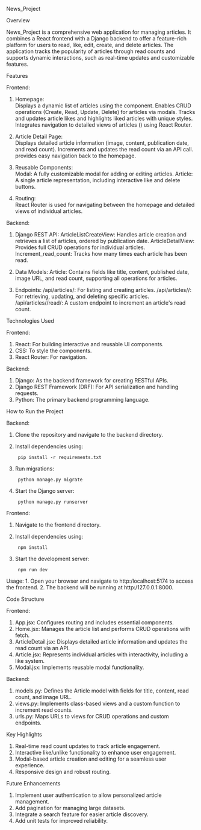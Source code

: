 News_Project

Overview

News_Project is a comprehensive web application for managing articles. It combines a React frontend with a Django backend to offer a feature-rich platform for users to read, like, edit, create, and delete articles. The application tracks the popularity of articles through read counts and supports dynamic interactions, such as real-time updates and customizable features.

Features

Frontend:
1. Homepage:    
   Displays a dynamic list of articles using the  component.
   Enables CRUD operations (Create, Read, Update, Delete) for articles via modals.
   Tracks and updates article likes and highlights liked articles with unique styles.
   Integrates navigation to detailed views of articles () using React Router.
        
2. Article Detail Page:    
   Displays detailed article information (image, content, publication date, and read count).
   Increments and updates the read count via an API call.
   provides easy navigation back to the homepage.
        
3. Reusable Components:    
    Modal: A fully customizable modal for adding or editing articles.
    Article: A single article representation, including interactive like and delete buttons.
          
4. Routing:    
   React Router is used for navigating between the homepage and detailed views of individual articles.

Backend:
1. Django REST API:
   ArticleListCreateView: Handles article creation and retrieves a list of articles, ordered by publication date.
   ArticleDetailView: Provides full CRUD operations for individual articles.
   Increment_read_count: Tracks how many times each article has been read.
   
2. Data Models:
   Article:  Contains fields like title, content, published date, image URL, and read count, supporting all operations for articles.
   
3. Endpoints: 
   /api/articles/: For listing and creating articles.
   /api/articles/<id>/: For retrieving, updating, and deleting specific articles.
   /api/articles/<id>/read/: A custom endpoint to increment an article's read count.


Technologies Used


Frontend:

1. React: For building interactive and reusable UI components.
2. CSS: To style the components.
3. React Router: For navigation.

Backend:

1. Django: As the backend framework for creating RESTful APIs.
2. Django REST Framework (DRF): For API serialization and handling requests.
3. Python: The primary backend programming language.

How to Run the Project

Backend:

1. Clone the repository and navigate to the backend directory.
2. Install dependencies using:
   
        pip install -r requirements.txt
   
3. Run migrations:
   
        python manage.py migrate

4. Start the Django server:
   
        python manage.py runserver

Frontend:

1. Navigate to the frontend directory.
2. Install dependencies using:
   
        npm install
   
3. Start the development server:
   
        npm run dev

Usage:
    1. Open your browser and navigate to http:/localhost:5174 to access the frontend.
    2. The backend will be running at http:/127.0.0.1:8000.

Code Structure

Frontend:

1. App.jsx: Configures routing and includes essential components.
2. Home.jsx: Manages the article list and performs CRUD operations with fetch.
3. ArticleDetail.jsx: Displays detailed article information and updates the read count via an API.
4. Article.jsx: Represents individual articles with interactivity, including a like system.
5. Modal.jsx: Implements reusable modal functionality.

Backend:

1. models.py: Defines the Article model with fields for title, content, read count, and image URL.
2. views.py: Implements class-based views and a custom function to increment read counts.
3. urls.py: Maps URLs to views for CRUD operations and custom endpoints.

Key Highlights

1. Real-time read count updates to track article engagement.
2. Interactive like/unlike functionality to enhance user engagement.
3. Modal-based article creation and editing for a seamless user experience.
4. Responsive design and robust routing.

Future Enhancements

1. Implement user authentication to allow personalized article management.
2. Add pagination for managing large datasets.
3. Integrate a search feature for easier article discovery.
4. Add unit tests for improved reliability.








       





